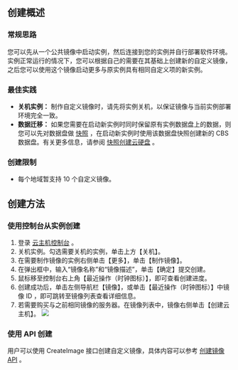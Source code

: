 ## 创建概述
### 常规思路
您可以先从一个公共镜像中启动实例，然后连接到您的实例并自行部署软件环境。实例正常运行的情况下，您可以根据自己的需要在其基础上创建新的自定义镜像，之后您可以使用这个镜像启动更多与原实例具有相同自定义项的新实例。

### 最佳实践
 - **关机实例：**
制作自定义镜像时，请先将实例关机，以保证镜像与当前实例部署环境完全一致。
 - **数据迁移：**
如果您需要在启动新实例时同时保留原有实例数据盘上的数据，则您可以先对数据盘做 [快照](/doc/product/362/2455) ，在启动新实例时使用该数据盘快照创建新的 CBS 数据盘。有关更多信息，请参阅 [快照创建云硬盘](/doc/product/362/2455#6.-.E4.BD.BF.E7.94.A8.E5.BF.AB.E7.85.A7.E5.88.9B.E5.BB.BA.E7.A3.81.E7.9B.98) 。

### 创建限制
 - 每个地域暂支持 10 个自定义镜像。
 
## 创建方法
### 使用控制台从实例创建

 1. 登录 [云主机控制台](https://console.tce.fsphere.cn/cvm/) 。
 2. 关机实例。勾选需要关机的实例，单击上方【关机】。
 3. 在需要制作镜像的实例右侧单击【更多】，单击【制作镜像】。
 4. 在弹出框中，输入“镜像名称”和“镜像描述”，单击【确定】提交创建。
 5. 鼠标移至控制台右上角【最近操作（时钟图标）】，即可查看创建进度。
 6. 创建成功后，单击左侧导航栏【镜像】，或单击【最近操作（时钟图标）】中镜像 ID ，即可跳转至镜像列表查看详细信息。
 7. 若需要购买与之前相同镜像的服务器。在镜像列表中，镜像右侧单击【创建云主机】。
![](http://imgcache.tce.fsphere.cn/static/mc.qcloudimg.com/static/img/b44502e4494247574d23da9e09a20a19/image.png)

### 使用 API 创建
用户可以使用 CreateImage 接口创建自定义镜像，具体内容可以参考 [创建镜像 API](/doc/api/229/1273) 。
